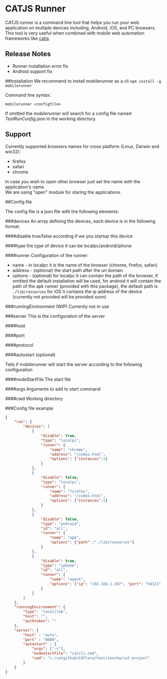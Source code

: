 # CATJS Runner

CATJS runner is a command line tool that helps you run your web application on multiple devices including, Android, iOS, and PC browsers.
This tool is very useful when combined with mobile web automation frameworks like [catjs](https://www.npmjs.org/package/catjs).

## Release Notes

* Runner installation error fix
* Android support fix


##Installation
We recommend to install mobilerunner as a cli
 `npm install -g mobilerunner`

 Command line syntax:

 `mobilerunner <configfile>`

 If omitted the *mobilerunner* will search for a config file named *TestRunConfig.json* in the working directory.  

## Support
 Currently supported browsers names for cross platform (Linux, Darwin and win32):  
 
 * firefox
 * safari
 * chrome
 
 In case you wish to open other browser just set the name with the application's name.  
 We are using "open" module for staring the applications.

##Config file

 The config file is a json file with the following elements:

###devices
 An array defining the devices, each device is in the following format:

####disable
true/false according if we you startup this device

####type
the type of device it can be localpc/android/iphone

####runner
Configuration of the runner:
* name - in localpc it is the name of the browser (chrome, firefox, safari)
* address - (optional) the start path after the url domain
* options - (optional) for localpc it can contain the path of the browser, if omitted the default installation will be used,
for android it will contain the path of the apk runner (provided with this package), the default path is `./lib/resources`
for iOS it contains the ip address of the device (currently not provided will be provided soon)

###runningEnvironment (WIP)
Currently not in use

###server
This is the configuration of the server

####host

####port

####protocol

####autostart (optional)

Tells if mobilerunner will start the server according to the following configuration

####nodeStartFile
The start file

####args
Arguments to add to start command

####cwd
Working directory


###Config file example

 ```json
 {
     "run": {
         "devices": [
             {
                 "disable": true,
                 "type": "localpc",
                 "runner": {
                     "name": "chrome",
                     "address": "/index.html",
                     "options": {"instances":1}
                 }
             },
             {
                 "disable": false,
                 "type": "localpc",
                 "runner": {
                     "name": "firefox",
                     "address": "/index.html",
                     "options": {"instances":1}
                 }
             },
             {
                 "disable": false,
                 "type": "android",
                 "id": "all",
                 "runner": {
                     "name": "apk",
                     "options": {"path" :"./lib/resources"}
                 }
             },
             {
                 "disable": true,
                 "type": "iphone",
                 "id": "all",
                 "runner": {
                     "name": "agent",
                     "options": {"ip": "192.168.1.107", "port": "54321", "path": "/cat"}
                 }
             }
         ]
     },
     "runningEnvironment": {
         "type": "local|lab",
         "host": "",
         "authtoken": ""
     },
     "server": {
         "host" : "auto",
         "port" : "8089",
         "autostart" : {
             "args": ["-s"],
             "nodeStartFile": "catcli.cmd",
             "cwd": "c:/catgithub/CATCore/test/sencha/cat-project"
         }
     }
 }
 ```
